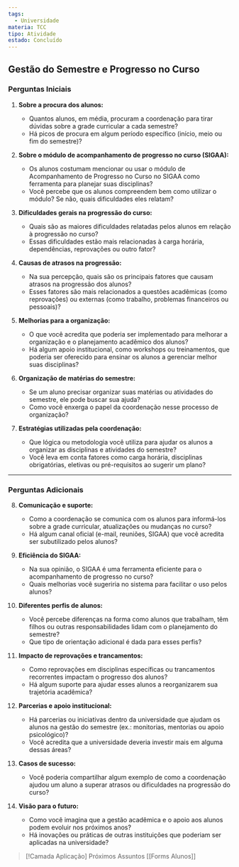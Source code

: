```yaml
---
tags:
  - Universidade
materia: TCC
tipo: Atividade
estado: Concluído
---
```

## **Gestão do Semestre e Progresso no Curso**

### **Perguntas Iniciais**

1. **Sobre a procura dos alunos:**
   - Quantos alunos, em média, procuram a coordenação para tirar dúvidas sobre a grade curricular a cada semestre?  
   - Há picos de procura em algum período específico (início, meio ou fim do semestre)?  

2. **Sobre o módulo de acompanhamento de progresso no curso (SIGAA):**
   - Os alunos costumam mencionar ou usar o módulo de Acompanhamento de Progresso no Curso no SIGAA como ferramenta para planejar suas disciplinas?  
   - Você percebe que os alunos compreendem bem como utilizar o módulo? Se não, quais dificuldades eles relatam?  

3. **Dificuldades gerais na progressão do curso:**
   - Quais são as maiores dificuldades relatadas pelos alunos em relação à progressão no curso?  
   - Essas dificuldades estão mais relacionadas à carga horária, dependências, reprovações ou outro fator?  

4. **Causas de atrasos na progressão:**
   - Na sua percepção, quais são os principais fatores que causam atrasos na progressão dos alunos?  
   - Esses fatores são mais relacionados a questões acadêmicas (como reprovações) ou externas (como trabalho, problemas financeiros ou pessoais)?  

5. **Melhorias para a organização:**
   - O que você acredita que poderia ser implementado para melhorar a organização e o planejamento acadêmico dos alunos?  
   - Há algum apoio institucional, como workshops ou treinamentos, que poderia ser oferecido para ensinar os alunos a gerenciar melhor suas disciplinas?  

6. **Organização de matérias do semestre:**
   - Se um aluno precisar organizar suas matérias ou atividades do semestre, ele pode buscar sua ajuda?  
   - Como você enxerga o papel da coordenação nesse processo de organização?  

7. **Estratégias utilizadas pela coordenação:**
   - Que lógica ou metodologia você utiliza para ajudar os alunos a organizar as disciplinas e atividades do semestre?  
   - Você leva em conta fatores como carga horária, disciplinas obrigatórias, eletivas ou pré-requisitos ao sugerir um plano?  

---

### **Perguntas Adicionais**

8. **Comunicação e suporte:**
   - Como a coordenação se comunica com os alunos para informá-los sobre a grade curricular, atualizações ou mudanças no curso?  
   - Há algum canal oficial (e-mail, reuniões, SIGAA) que você acredita ser subutilizado pelos alunos?  

9. **Eficiência do SIGAA:**
   - Na sua opinião, o SIGAA é uma ferramenta eficiente para o acompanhamento de progresso no curso?  
   - Quais melhorias você sugeriria no sistema para facilitar o uso pelos alunos?  

10. **Diferentes perfis de alunos:**
    - Você percebe diferenças na forma como alunos que trabalham, têm filhos ou outras responsabilidades lidam com o planejamento do semestre?  
    - Que tipo de orientação adicional é dada para esses perfis?  

11. **Impacto de reprovações e trancamentos:**
    - Como reprovações em disciplinas específicas ou trancamentos recorrentes impactam o progresso dos alunos?  
    - Há algum suporte para ajudar esses alunos a reorganizarem sua trajetória acadêmica?  

12. **Parcerias e apoio institucional:**
    - Há parcerias ou iniciativas dentro da universidade que ajudam os alunos na gestão do semestre (ex.: monitorias, mentorias ou apoio psicológico)?  
    - Você acredita que a universidade deveria investir mais em alguma dessas áreas?  

13. **Casos de sucesso:**
    - Você poderia compartilhar algum exemplo de como a coordenação ajudou um aluno a superar atrasos ou dificuldades na progressão do curso?  

14. **Visão para o futuro:**
    - Como você imagina que a gestão acadêmica e o apoio aos alunos podem evoluir nos próximos anos?  
    - Há inovações ou práticas de outras instituições que poderiam ser aplicadas na universidade?  


> [!Camada Aplicação] Próximos Assuntos 
> [[Forms Alunos]]